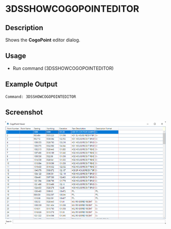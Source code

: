 # 3DSSHOWCOGOPOINTEDITOR

## Description

Shows the **CogoPoint** editor dialog.

## Usage

* Run command (3DSSHOWCOGOPOINTEDITOR)

## Example Output

```
Command: 3DSSHOWCOGOPOINTEDITOR
```

## Screenshot

![CogoPoint editor](../../../images/screenshots/cogopointeditor.png)

